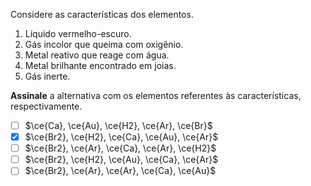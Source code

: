 Considere as características dos elementos.

1. Líquido vermelho-escuro.
2. Gás incolor que queima com oxigênio.
3. Metal reativo que reage com água.
4. Metal brilhante encontrado em joias.
5. Gás inerte.

**Assinale** a alternativa com os elementos referentes às características, respectivamente.

- [ ] $\ce{Ca}, \ce{Au}, \ce{H2}, \ce{Ar}, \ce{Br}$
- [x] $\ce{Br2}, \ce{H2}, \ce{Ca}, \ce{Au}, \ce{Ar}$
- [ ] $\ce{Br2}, \ce{Ar}, \ce{Ca}, \ce{Ar}, \ce{H2}$
- [ ] $\ce{Br2}, \ce{H2}, \ce{Au}, \ce{Ca}, \ce{Ar}$
- [ ] $\ce{Br2}, \ce{Ar}, \ce{Ar}, \ce{Ca}, \ce{Au}$
